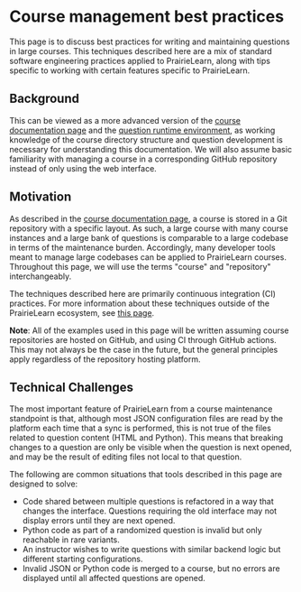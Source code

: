 # Course management best practices

This page is to discuss best practices for writing and maintaining questions in
large courses. This techniques described here are a mix of standard software
engineering practices applied to PrairieLearn, along with tips specific to
working with certain features specific to PrairieLearn.

## Background

This can be viewed as a more advanced version of the
[course documentation page](course.md) and the
[question runtime environment](questionRuntime/index.md),
as working knowledge of the course directory structure and question
development is necessary for understanding this documentation.
We will also assume basic familiarity with managing a course in a corresponding
GitHub repository instead of only using the web interface.

## Motivation

As described in the [course documentation page](course.md), a course is stored
in a Git repository with a specific layout. As such, a large course with
many course instances and a large bank of questions is comparable to
a large codebase in terms of the maintenance burden. Accordingly, many
developer tools meant to manage large codebases can be applied to
PrairieLearn courses. Throughout this page, we will use the terms "course"
and "repository" interchangeably.

The techniques described here are primarily continuous integration (CI)
practices. For more information about these techniques outside of the
PrairieLearn ecosystem, see [this page](https://www.atlassian.com/continuous-delivery/continuous-integration).

**Note**: All of the examples used in this page will be written assuming course
repositories are hosted on GitHub, and using CI through GitHub actions. This
may not always be the case in the future, but the general principles apply
regardless of the repository hosting platform.

## Technical Challenges

The most important feature of PrairieLearn from a course maintenance
standpoint is that, although most JSON configuration files are read by
the platform each time that a sync is performed, this is not true
of the files related to question content (HTML and Python). This
means that breaking changes to a question are only be visible
when the question is next opened, and may be the result of editing
files not local to that question.

The following are common situations that tools described in this
page are designed to solve:
- Code shared between multiple questions is refactored in a way
that changes the interface. Questions requiring the old interface
may not display errors until they are next opened.
- Python code as part of a randomized question is invalid but only
reachable in rare variants.
- An instructor wishes to write questions with similar backend
logic but different starting configurations.
- Invalid JSON or Python code is merged to a course, but no
errors are displayed until all affected questions are opened.
